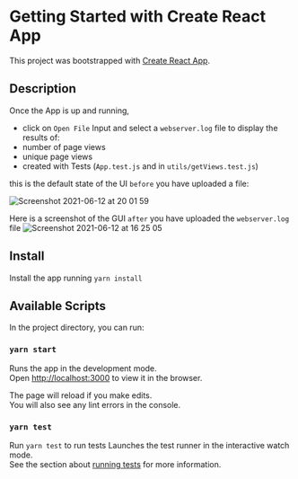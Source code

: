 # Getting Started with Create React App

This project was bootstrapped with [Create React App](https://github.com/facebook/create-react-app).

## Description
Once the App is up and running, 
- click on `Open File` Input and select a `webserver.log` file to display the results of:
 - number of page views 
 - unique page views
 - created with Tests (`App.test.js` and in `utils/getViews.test.js`)


this is the default state of the UI `before` you have uploaded a file:

![Screenshot 2021-06-12 at 20 01 59](https://user-images.githubusercontent.com/22579826/121786651-1ebca580-cbb9-11eb-887d-ec8ddb31cac9.png)


Here is a screenshot of the GUI `after` you have uploaded the `webserver.log` file
![Screenshot 2021-06-12 at 16 25 05](https://user-images.githubusercontent.com/22579826/121786523-39dae580-cbb8-11eb-8fcc-fe6af5919da8.png)

## Install
Install the app running `yarn install`

## Available Scripts

In the project directory, you can run:

### `yarn start`

Runs the app in the development mode.\
Open [http://localhost:3000](http://localhost:3000) to view it in the browser.

The page will reload if you make edits.\
You will also see any lint errors in the console.

### `yarn test`

Run `yarn test` to run tests
Launches the test runner in the interactive watch mode.\
See the section about [running tests](https://facebook.github.io/create-react-app/docs/running-tests) for more information.
